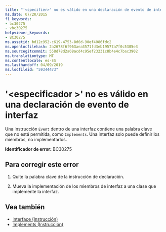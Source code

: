 ```yaml
---
title: "'<specifier>' no es válido en una declaración de evento de interfaz"
ms.date: 07/20/2015
f1_keywords:
- bc30275
- vbc30275
helpviewer_keywords:
- BC30275
ms.assetid: bd12c952-c619-4753-8d6d-90ef4086fdc2
ms.openlocfilehash: 2a2678f6f963aea3571fd3eb19577a7f0c5305e3
ms.sourcegitcommit: 558d78d2a68acd4c95ef23231c8b4e4c7bac3902
ms.translationtype: MT
ms.contentlocale: es-ES
ms.lasthandoff: 04/09/2019
ms.locfileid: "59344473"
---
```

# <a name="specifier-is-not-valid-on-an-interface-event-declaration"></a>'\<especificador >' no es válido en una declaración de evento de interfaz
Una instrucción `Event` dentro de una interfaz contiene una palabra clave que no está permitida, como `Implements`. Una interfaz solo puede definir los miembros, no implementarlos.  
  
 **Identificador de error:** BC30275  
  
## <a name="to-correct-this-error"></a>Para corregir este error  
  
1. Quite la palabra clave de la instrucción de declaración.  
  
2. Mueva la implementación de los miembros de interfaz a una clase que implemente la interfaz.  
  
## <a name="see-also"></a>Vea también

- [Interface (Instrucción)](../../visual-basic/language-reference/statements/interface-statement.md)
- [Implements (Instrucción)](../../visual-basic/language-reference/statements/implements-statement.md)
